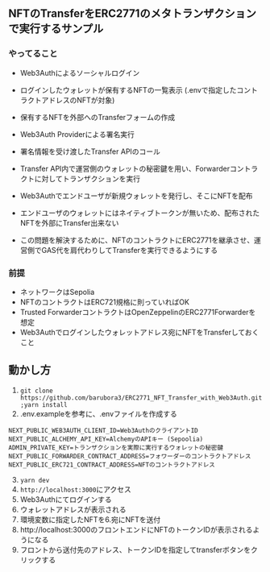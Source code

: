 
## NFTのTransferをERC2771のメタトランザクションで実行するサンプル

### やってること
- Web3Authによるソーシャルログイン
- ログインしたウォレットが保有するNFTの一覧表示 (.envで指定したコントラクトアドレスのNFTが対象)
- 保有するNFTを外部へのTransferフォームの作成
- Web3Auth Providerによる署名実行
- 署名情報を受け渡したTransfer APIのコール
- Transfer API内で運営側のウォレットの秘密鍵を用い、Forwarderコントラクトに対してトランザクションを実行


- Web3Authでエンドユーザが新規ウォレットを発行し、そこにNFTを配布
- エンドユーザのウォレットにはネイティブトークンが無いため、配布されたNFTを外部にTransfer出来ない
- この問題を解決するために、NFTのコントラクトにERC2771を継承させ、運営側でGAS代を肩代わりしてTransferを実行できるようにする

### 前提
- ネットワークはSepolia
- NFTのコントラクトはERC721規格に則っていればOK
- Trusted ForwarderコントラクトはOpenZeppelinのERC2771Forwarderを想定
- Web3Authでログインしたウォレットアドレス宛にNFTをTransferしておくこと

## 動かし方
1. `git clone https://github.com/barubora3/ERC2771_NFT_Transfer_with_Web3Auth.git;yarn install`
2. .env.exampleを参考に、.envファイルを作成する
```
NEXT_PUBLIC_WEB3AUTH_CLIENT_ID=Web3AuthのクライアントID
NEXT_PUBLIC_ALCHEMY_API_KEY=AlchemyのAPIキー (Sepoolia)
ADMIN_PRIVATE_KEY=トランザクションを実際に実行するウォレットの秘密鍵
NEXT_PUBLIC_FORWARDER_CONTRACT_ADDRESS=フォワーダーのコントラクトアドレス
NEXT_PUBLIC_ERC721_CONTRACT_ADDRESS=NFTのコントラクトアドレス
```
3. `yarn dev`
4. `http://localhost:3000`にアクセス
5. Web3Authにてログインする
6. ウォレットアドレスが表示される
7. 環境変数に指定したNFTを6.宛にNFTを送付
8. http://localhost:3000のフロントエンドにNFTのトークンIDが表示されるようになる
9. フロントから送付先のアドレス、トークンIDを指定してtransferボタンをクリックする